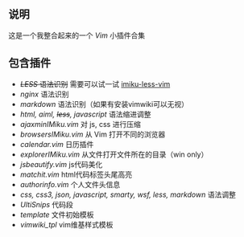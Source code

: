## 说明

这是一个我整合起来的一个 *Vim* 小插件合集

## 包含插件

- <del>*LESS* 语法识别</del> 需要可以试一试 [imiku-less-vim](https://github.com/katosun2/imiku-less-vim)
- *nginx* 语法识别
- *markdown* 语法识别（如果有安装vimwiki可以无视）
- *html, aiml, <del>less</del>, javascript* 语法缩进调整
- *ajaxminIMiku.vim* 对 js, css 进行压缩
- *browsersIMiku.vim* 从 Vim 打开不同的浏览器
- *calendar.vim* 日历插件
- *explorerIMiku.vim* 从文件打开文件所在的目录（win only）
- *jsbeautify.vim* js代码美化
- *matchit.vim* html代码标签头尾高亮
- *authorinfo.vim* 个人文件头信息
- *css, css3, json, javascript, smarty, wsf, less, markdown* 语法调整
- *UltiSnips* 代码段
- *template* 文件初始模板
- *vimwiki_tpl* vim维基样式模板
